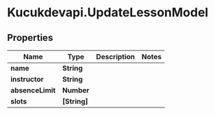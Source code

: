 # Kucukdevapi.UpdateLessonModel

## Properties

Name | Type | Description | Notes
------------ | ------------- | ------------- | -------------
**name** | **String** |  | 
**instructor** | **String** |  | 
**absenceLimit** | **Number** |  | 
**slots** | **[String]** |  | 


